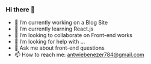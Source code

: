 ### Hi there 👋

<!--
**kwadwoambitious/kwadwoambitious** is a ✨ _special_ ✨ repository because its `README.md` (this file) appears on your GitHub profile.

Here are some ideas to get you started:
-->

- 🔭 I’m currently working on a Blog Site
- 🌱 I’m currently learning React.js
- 👯 I’m looking to collaborate on Front-end works
- 🤔 I’m looking for help with ...
- 💬 Ask me about front-end questions
- 📫 How to reach me: antwiebenezer784@gmail.com
